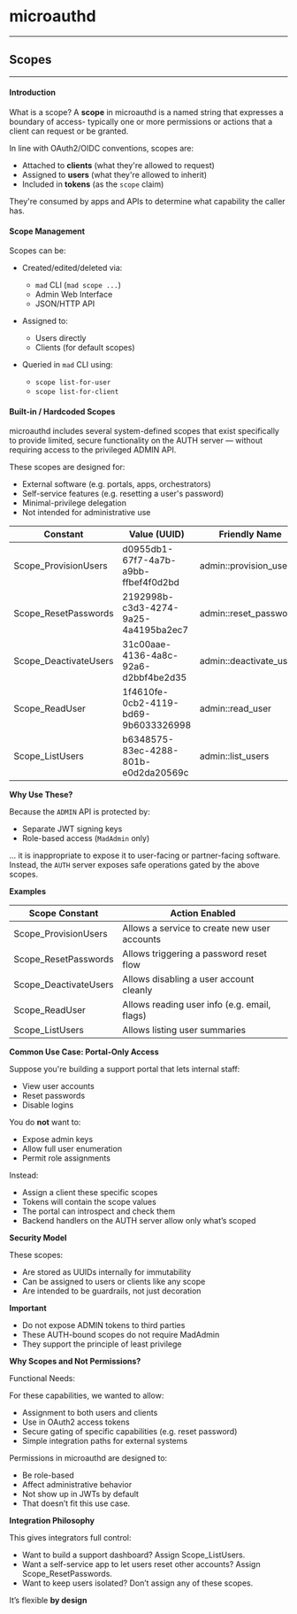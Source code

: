 # microauthd
---
## Scopes
---

#### Introduction

What is a scope? A **scope** in microauthd is a named string that expresses a boundary of access- typically one or more permissions or actions that a client can request or be granted.

In line with OAuth2/OIDC conventions, scopes are:

- Attached to **clients** (what they're allowed to request)
- Assigned to **users** (what they're allowed to inherit)
- Included in **tokens** (as the `scope` claim)

They're consumed by apps and APIs to determine what capability the caller has.

#### Scope Management

Scopes can be:

- Created/edited/deleted via:
  - `mad` CLI (`mad scope ...`)
  - Admin Web Interface
  - JSON/HTTP API

- Assigned to:
  - Users directly
  - Clients (for default scopes)

- Queried in `mad` CLI using:
  - `scope list-for-user`
  - `scope list-for-client`

#### Built-in / Hardcoded Scopes

microauthd includes several system-defined scopes that exist specifically to provide limited, secure functionality on the AUTH server — without requiring access to the privileged ADMIN API.

These scopes are designed for:

  - External software (e.g. portals, apps, orchestrators)
  - Self-service features (e.g. resetting a user's password)
  - Minimal-privilege delegation
  - Not intended for administrative use


| Constant              | Value (UUID)        |  Friendly Name |
|-----------------------|---------------------|----------------|
| Scope_ProvisionUsers	| d0955db1-67f7-4a7b-a9bb-ffbef4f0d2bd |admin::provision_users  |
| Scope_ResetPasswords  | 2192998b-c3d3-4274-9a25-4a4195ba2ec7 |admin::reset_passwords  |
| Scope_DeactivateUsers	| 31c00aae-4136-4a8c-92a6-d2bbf4be2d35 |admin::deactivate_users |
|Scope_ReadUser	        | 1f4610fe-0cb2-4119-bd69-9b6033326998 |admin::read_user        |
|Scope_ListUsers	    | b6348575-83ec-4288-801b-e0d2da20569c |admin::list_users       |

**Why Use These?**

Because the `ADMIN` API is protected by:

  - Separate JWT signing keys
  - Role-based access (`MadAdmin` only)

  ... it is inappropriate to expose it to user-facing or partner-facing software. Instead, the `AUTH` server exposes safe operations gated by the above scopes.

  **Examples**

| Scope Constant	  | Action Enabled                             |
|---------------------|--------------------------------------------|
|Scope_ProvisionUsers |Allows a service to create new user accounts|
|Scope_ResetPasswords |Allows triggering a password reset flow     |
|Scope_DeactivateUsers|Allows disabling a user account cleanly     |
|Scope_ReadUser	      |Allows reading user info (e.g. email, flags)|
|Scope_ListUsers	  |Allows listing user summaries               |

**Common Use Case: Portal-Only Access**

Suppose you're building a support portal that lets internal staff:

  - View user accounts
  - Reset passwords
  - Disable logins

You do **not** want to:

  - Expose admin keys
  - Allow full user enumeration
  - Permit role assignments

Instead:

  - Assign a client these specific scopes
  - Tokens will contain the scope values
  - The portal can introspect and check them
  - Backend handlers on the AUTH server allow only what’s scoped

**Security Model**

These scopes:

  - Are stored as UUIDs internally for immutability
  - Can be assigned to users or clients like any scope
  - Are intended to be guardrails, not just decoration

**Important**

  - Do not expose ADMIN tokens to third parties
  - These AUTH-bound scopes do not require MadAdmin
  - They support the principle of least privilege

**Why Scopes and Not Permissions?**

Functional Needs:

For these capabilities, we wanted to allow:

  - Assignment to both users and clients
  - Use in OAuth2 access tokens
  - Secure gating of specific capabilities (e.g. reset password)
  - Simple integration paths for external systems

Permissions in microauthd are designed to:

  - Be role-based
  - Affect administrative behavior
  - Not show up in JWTs by default
  - That doesn’t fit this use case.

**Integration Philosophy**

This gives integrators full control:

  - Want to build a support dashboard? Assign Scope_ListUsers.
  - Want a self-service app to let users reset other accounts? Assign Scope_ResetPasswords.
  - Want to keep users isolated? Don’t assign any of these scopes.

It’s flexible **by design**